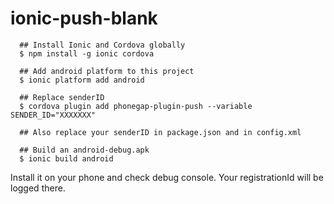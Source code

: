 # ionic-push-blank

```
  ## Install Ionic and Cordova globally
  $ npm install -g ionic cordova

  ## Add android platform to this project
  $ ionic platform add android
  
  ## Replace senderID
  $ cordova plugin add phonegap-plugin-push --variable SENDER_ID="XXXXXXX"
  
  ## Also replace your senderID in package.json and in config.xml
  
  ## Build an android-debug.apk
  $ ionic build android
```

Install it on your phone and check debug console. Your registrationId will be logged there.
